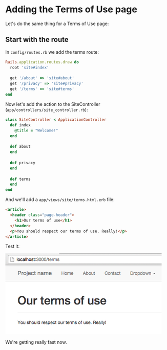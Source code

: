 # Adding the Terms of Use page

Let's do the same thing for a Terms of Use page:

## Start with the route

In `config/routes.rb` we add the terms route:

```ruby
Rails.application.routes.draw do
  root 'site#index'

  get '/about' => 'site#about'
  get '/privacy' => 'site#privacy'
  get '/terms' => 'site#terms'
end
```

Now let's add the action to the SiteController (`app/controllers/site_controller.rb`):

```ruby
class SiteController < ApplicationController
  def index
    @title = "Welcome!"
  end

  def about
  end

  def privacy
  end

  def terms
  end
end
```

And we'll add a `app/views/site/terms.html.erb` file:

```html
<article>
  <header class="page-header">
    <h1>Our terms of use</h1>
  </header>
  <p>You should respect our terms of use. Really!</p>
</article>
```

Test it:

![Terms of use](/images/terms-page.png)

We're getting really fast now.
